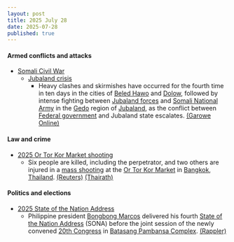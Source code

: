 ```yaml
---
layout: post
title: 2025 July 28
date: 2025-07-28
published: true
---
```



#### Armed conflicts and attacks

* [Somali Civil War](https://en.wikipedia.org/wiki/Somali_Civil_War_%282009%E2%80%93present%29 "Somali Civil War (2009–present)")
  * [Jubaland crisis](https://en.wikipedia.org/wiki/Jubaland_crisis "Jubaland crisis")
    * Heavy clashes and skirmishes have occurred for the fourth time in ten days in the cities of [Beled Hawo](https://en.wikipedia.org/wiki/Beled_Hawo "Beled Hawo") and [Dolow](https://en.wikipedia.org/wiki/Dolow "Dolow"), followed by intense fighting between [Jubaland forces](https://en.wikipedia.org/wiki/Jubaland_Dervish_Force "Jubaland Dervish Force") and [Somali National Army](https://en.wikipedia.org/wiki/Somali_National_Army "Somali National Army") in the [Gedo](https://en.wikipedia.org/wiki/Gedo "Gedo") region of [Jubaland](https://en.wikipedia.org/wiki/Jubaland "Jubaland"), as the conflict between [Federal government](https://en.wikipedia.org/wiki/Federal_Government_of_Somalia "Federal Government of Somalia") and Jubaland state escalates. [(Garowe Online)](https://www.garoweonline.com/en/news/somalia/somalia-heavy-clashes-erupt-in-dolow-between-jubaland-forces-and-somali-federal-troops)

#### Law and crime

* [2025 Or Tor Kor Market shooting](https://en.wikipedia.org/wiki/2025_Or_Tor_Kor_Market_shooting "2025 Or Tor Kor Market shooting")
  * Six people are killed, including the perpetrator, and two others are injured in a [mass shooting](https://en.wikipedia.org/wiki/Mass_shooting "Mass shooting") at the [Or Tor Kor Market](https://en.wikipedia.org/wiki/Or_Tor_Kor_Market "Or Tor Kor Market") in [Bangkok](https://en.wikipedia.org/wiki/Bangkok "Bangkok"), [Thailand](https://en.wikipedia.org/wiki/Thailand "Thailand"). [(Reuters)](https://www.reuters.com/world/asia-pacific/least-six-killed-shooting-incident-bangkok-2025-07-28/) [(Thairath)](https://www.thairath.co.th/news/crime/2873234)

#### Politics and elections

* [2025 State of the Nation Address](https://en.wikipedia.org/wiki/2025_State_of_the_Nation_Address_%28Philippines%29 "2025 State of the Nation Address (Philippines)")
  * Philippine president [Bongbong Marcos](https://en.wikipedia.org/wiki/Bongbong_Marcos "Bongbong Marcos") delivered his fourth [State of the Nation Address](https://en.wikipedia.org/wiki/State_of_the_Nation_Address_%28Philippines%29 "State of the Nation Address (Philippines)") (SONA) before the joint session of the newly convened [20th Congress](https://en.wikipedia.org/wiki/20th_Congress_of_the_Philippines "20th Congress of the Philippines") in [Batasang Pambansa Complex](https://en.wikipedia.org/wiki/Batasang_Pambansa_Complex "Batasang Pambansa Complex"). [(Rappler)](https://www.rappler.com/philippines/video-special-coverage-panel-discussion-ferdinand-marcos-jr-sona-2025/)
